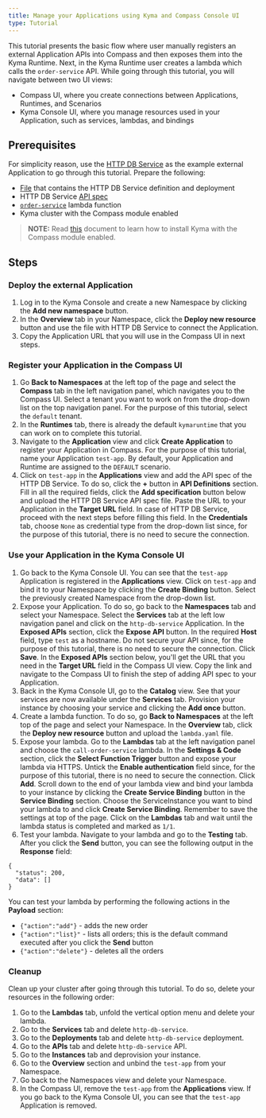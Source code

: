 ```yaml
---
title: Manage your Applications using Kyma and Compass Console UI
type: Tutorial
---
```


This tutorial presents the basic flow where user manually registers an external Application APIs into Compass and then exposes them into the Kyma Runtime. Next, in the Kyma Runtime user creates  a lambda which calls the `order-service` API. While going through this tutorial, you will navigate between two UI views:
- Compass UI, where you create connections between Applications, Runtimes, and Scenarios
- Kyma Console UI, where you manage resources used in your Application, such as services, lambdas, and bindings

## Prerequisites

For simplicity reason, use the [HTTP DB Service](https://github.com/kyma-project/examples/tree/master/http-db-service) as the example external Application to go through this tutorial. Prepare the following:
- [File](./assets/http-db-service-deployment.yaml) that contains the HTTP DB Service definition and deployment
- HTTP DB Service [API spec](./assets/http-db-api-spec.yaml)
- [`order-service`](./assets/lambda.yaml) lambda function
- Kyma cluster with the Compass module enabled

>**NOTE:** Read [this](#installation-enable-compass-in-kyma-default-kyma-installation) document to learn how to install Kyma with the Compass module enabled.

## Steps

### Deploy the external Application

1. Log in to the Kyma Console and create a new Namespace by clicking the **Add new namespace** button.
2. In the **Overview** tab in your Namespace, click the **Deploy new resource** button and use the file with HTTP DB Service to connect the Application.
3. Copy the Application URL that you will use in the Compass UI in next steps.

### Register your Application in the Compass UI

1. Go **Back to Namespaces** at the left top of the page and select the **Compass** tab in the left navigation panel, which navigates you to the Compass UI. Select a tenant you want to work on from the drop-down list on the top navigation panel. For the purpose of this tutorial, select the `default` tenant.
2. In the **Runtimes** tab, there is already the default `kymaruntime` that you can work on to complete this tutorial.
3. Navigate to the **Application** view and click **Create Application** to register your Application in Compass. For the purpose of this tutorial, name your Application `test-app`. By default, your Application and Runtime are assigned to the `DEFAULT` scenario.
4. Click on `test-app` in the **Applications** view and add the API spec of the HTTP DB Service. To do so, click the **+** button in **API Definitions** section. Fill in all the required fields,  click the **Add specification** button below and upload the HTTP DB Service API spec file. Paste the URL to your Application in the **Target URL** field. In case of HTTP DB Service, proceed with the next steps before filling this field. In the **Credentials** tab, choose `None` as credential type from the drop-down list since, for the purpose of this tutorial, there is no need to secure the connection.

### Use your Application in the Kyma Console UI

1. Go back to the Kyma Console UI. You can see that the `test-app` Application is registered in the **Applications** view. Click on `test-app` and bind it to your Namespace by clicking the  **Create Binding** button. Select the previously created Namespace from the drop-down list.
2. Expose your Application. To do so, go back to the **Namespaces** tab and select your Namespace. Select the **Services** tab at the left low navigation panel and click on the `http-db-service` Application. In the **Exposed APIs** section, click the **Expose API** button. In the required **Host** field, type `test` as a hostname. Do not secure your API since, for the purpose of this tutorial, there is no need to secure the connection. Click **Save**. In the **Exposed APIs** section below, you'll get the URL that you need in the **Target URL** field in the Compass UI view. Copy the link and navigate to the Compass UI to finish the step of adding API spec to your Application.
3. Back in the Kyma Console UI, go to the **Catalog** view. See that your services are now available under the **Services** tab. Provision your instance by choosing your service and clicking the **Add once** button.
4. Create a lambda function. To do so, go **Back to Namespaces** at the left top of the page and select your Namespace. In the **Overview** tab, click the **Deploy new resource** button and upload the `lambda.yaml` file.
5. Expose your lambda. Go to the **Lambdas** tab at the left navigation panel and choose the `call-order-service` lambda. In the **Settings & Code** section, click the **Select Function Trigger** button and expose your lambda via HTTPS. Untick the **Enable authentication** field since, for the purpose of this tutorial, there is no need to secure the connection. Click **Add**. Scroll down to the end of your lambda view and bind your lambda to your instance by clicking the **Create Service Binding** button in the **Service Binding** section. Choose the ServiceInstance you want to bind your lambda to and click **Create Service Binding**. Remember to save the settings at top of the page. Click on the **Lambdas** tab and wait until the lambda status is completed and marked as `1/1`.  
6. Test your lambda. Navigate to your lambda and go to the **Testing** tab. After you click the **Send** button, you can see the following output in the **Response** field:
```
{
  "status": 200,
  "data": []
}
```
You can test your lambda by performing the following actions in the **Payload** section:
  - `{"action":"add"}` - adds the new order
  - `{"action":"list}"` - lists all orders; this is the default command executed after you click the **Send** button
  - `{"action":"delete"}` - deletes all the orders

### Cleanup

Clean up your cluster after going through this tutorial. To do so, delete your resources in the following order:
1. Go to the **Lambdas** tab, unfold the vertical option menu and delete your lambda.
2. Go to the **Services** tab and delete `http-db-service`.
3. Go to the **Deployments** tab and delete `http-db-service` deployment.
4. Go to the **APIs** tab and delete `http-db-service` API.
5. Go to the **Instances** tab and deprovision your instance.
6. Go to the **Overview** section and unbind the `test-app` from your Namespace.
7. Go back to the Namespaces view and delete your Namespace.
8. In the Compass UI, remove the `test-app` from the **Applications** view. If you go back to the Kyma Console UI, you can see that the `test-app` Application is removed.

